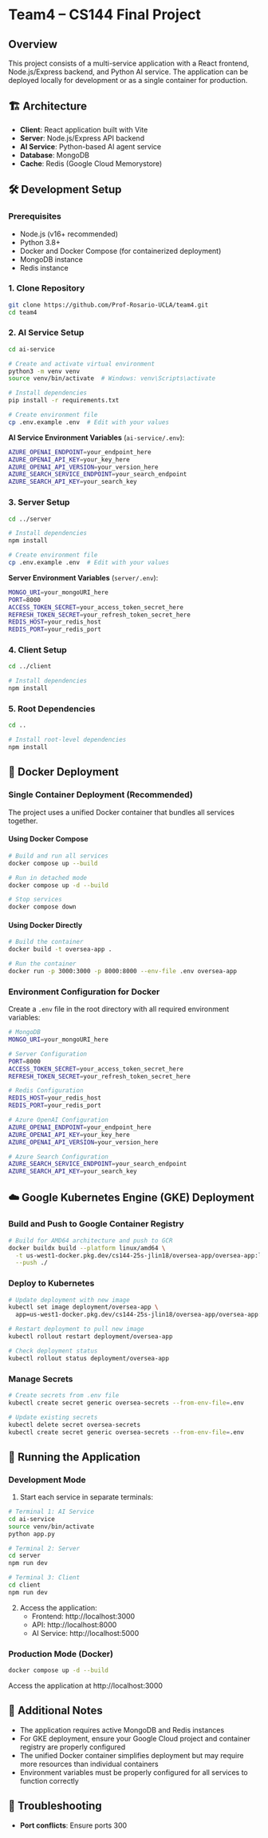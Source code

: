 # Team4 – CS144 Final Project

## Overview

This project consists of a multi-service application with a React frontend, Node.js/Express backend, and Python AI service. The application can be deployed locally for development or as a single container for production.

## 🏗️ Architecture

- **Client**: React application built with Vite
- **Server**: Node.js/Express API backend  
- **AI Service**: Python-based AI agent service
- **Database**: MongoDB
- **Cache**: Redis (Google Cloud Memorystore)

## 🛠️ Development Setup

### Prerequisites

- Node.js (v16+ recommended)
- Python 3.8+
- Docker and Docker Compose (for containerized deployment)
- MongoDB instance
- Redis instance

### 1. Clone Repository

```bash
git clone https://github.com/Prof-Rosario-UCLA/team4.git
cd team4
```

### 2. AI Service Setup

```bash
cd ai-service

# Create and activate virtual environment
python3 -m venv venv
source venv/bin/activate  # Windows: venv\Scripts\activate

# Install dependencies
pip install -r requirements.txt

# Create environment file
cp .env.example .env  # Edit with your values
```

**AI Service Environment Variables** (`ai-service/.env`):
```bash
AZURE_OPENAI_ENDPOINT=your_endpoint_here
AZURE_OPENAI_API_KEY=your_key_here
AZURE_OPENAI_API_VERSION=your_version_here
AZURE_SEARCH_SERVICE_ENDPOINT=your_search_endpoint
AZURE_SEARCH_API_KEY=your_search_key
```

### 3. Server Setup

```bash
cd ../server

# Install dependencies
npm install

# Create environment file
cp .env.example .env  # Edit with your values
```

**Server Environment Variables** (`server/.env`):
```bash
MONGO_URI=your_mongoURI_here
PORT=8000
ACCESS_TOKEN_SECRET=your_access_token_secret_here
REFRESH_TOKEN_SECRET=your_refresh_token_secret_here
REDIS_HOST=your_redis_host
REDIS_PORT=your_redis_port
```

### 4. Client Setup

```bash
cd ../client

# Install dependencies
npm install
```

### 5. Root Dependencies

```bash
cd ..

# Install root-level dependencies
npm install
```

## 🐳 Docker Deployment

### Single Container Deployment (Recommended)

The project uses a unified Docker container that bundles all services together.

#### Using Docker Compose

```bash
# Build and run all services
docker compose up --build

# Run in detached mode
docker compose up -d --build

# Stop services
docker compose down
```

#### Using Docker Directly

```bash
# Build the container
docker build -t oversea-app .

# Run the container
docker run -p 3000:3000 -p 8000:8000 --env-file .env oversea-app
```

### Environment Configuration for Docker

Create a `.env` file in the root directory with all required environment variables:

```bash
# MongoDB
MONGO_URI=your_mongoURI_here

# Server Configuration
PORT=8000
ACCESS_TOKEN_SECRET=your_access_token_secret_here
REFRESH_TOKEN_SECRET=your_refresh_token_secret_here

# Redis Configuration
REDIS_HOST=your_redis_host
REDIS_PORT=your_redis_port

# Azure OpenAI Configuration
AZURE_OPENAI_ENDPOINT=your_endpoint_here
AZURE_OPENAI_API_KEY=your_key_here
AZURE_OPENAI_API_VERSION=your_version_here

# Azure Search Configuration
AZURE_SEARCH_SERVICE_ENDPOINT=your_search_endpoint
AZURE_SEARCH_API_KEY=your_search_key
```

## ☁️ Google Kubernetes Engine (GKE) Deployment

### Build and Push to Google Container Registry

```bash
# Build for AMD64 architecture and push to GCR
docker buildx build --platform linux/amd64 \
  -t us-west1-docker.pkg.dev/cs144-25s-jlin18/oversea-app/oversea-app:latest \
  --push ./
```

### Deploy to Kubernetes

```bash
# Update deployment with new image
kubectl set image deployment/oversea-app \
  app=us-west1-docker.pkg.dev/cs144-25s-jlin18/oversea-app/oversea-app:latest

# Restart deployment to pull new image
kubectl rollout restart deployment/oversea-app

# Check deployment status
kubectl rollout status deployment/oversea-app
```

### Manage Secrets

```bash
# Create secrets from .env file
kubectl create secret generic oversea-secrets --from-env-file=.env

# Update existing secrets
kubectl delete secret oversea-secrets
kubectl create secret generic oversea-secrets --from-env-file=.env
```

## 🚀 Running the Application

### Development Mode

1. Start each service in separate terminals:

```bash
# Terminal 1: AI Service
cd ai-service
source venv/bin/activate
python app.py

# Terminal 2: Server
cd server
npm run dev

# Terminal 3: Client
cd client
npm run dev
```

2. Access the application:
   - Frontend: http://localhost:3000
   - API: http://localhost:8000
   - AI Service: http://localhost:5000

### Production Mode (Docker)

```bash
docker compose up -d --build
```

Access the application at http://localhost:3000

## 📝 Additional Notes

- The application requires active MongoDB and Redis instances
- For GKE deployment, ensure your Google Cloud project and container registry are properly configured
- The unified Docker container simplifies deployment but may require more resources than individual containers
- Environment variables must be properly configured for all services to function correctly

## 🔧 Troubleshooting

- **Port conflicts**: Ensure ports 300

